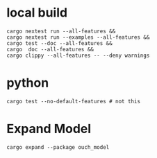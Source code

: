 # local build
```shell
cargo nextest run --all-features &&
cargo nextest run --examples --all-features &&
cargo test --doc --all-features &&
cargo  doc --all-features &&
cargo clippy --all-features -- --deny warnings
```

# python
```shell
cargo test --no-default-features # not this
```


# Expand Model
```shell
cargo expand --package ouch_model
```
